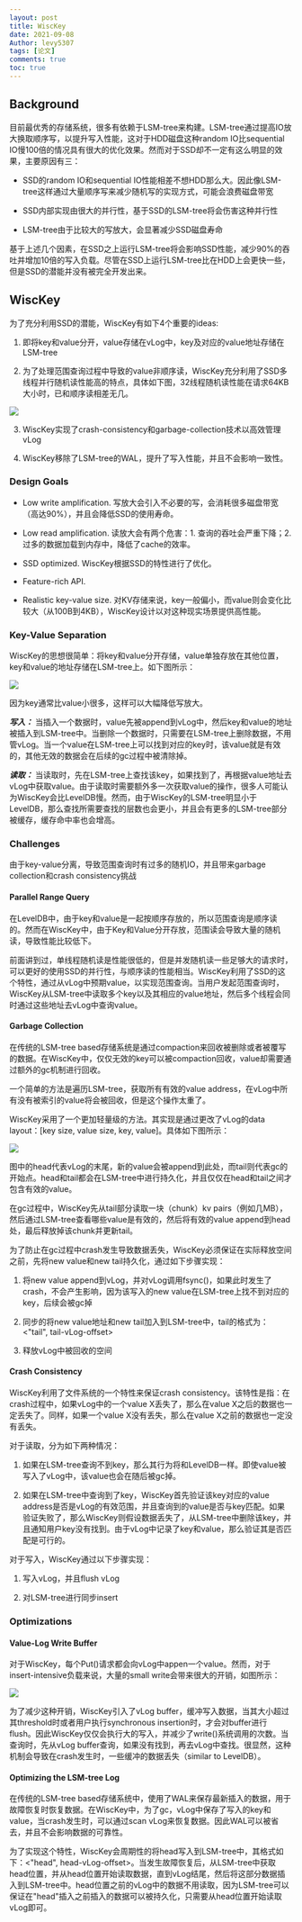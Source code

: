 ```yaml
---
layout: post
title: WiscKey
date: 2021-09-08
Author: levy5307
tags: [论文]
comments: true
toc: true
---
```


## Background

目前最优秀的存储系统，很多有依赖于LSM-tree来构建。LSM-tree通过提高IO放大换取顺序写，以提升写入性能，这对于HDD磁盘这种random IO比sequential IO慢100倍的情况具有很大的优化效果。然而对于SSD却不一定有这么明显的效果，主要原因有三：

- SSD的random IO和sequential IO性能相差不想HDD那么大。因此像LSM-tree这样通过大量顺序写来减少随机写的实现方式，可能会浪费磁盘带宽

- SSD内部实现由很大的并行性，基于SSD的LSM-tree将会伤害这种并行性

- LSM-tree由于比较大的写放大，会显著减少SSD磁盘寿命

基于上述几个因素，在SSD之上运行LSM-tree将会影响SSD性能，减少90%的吞吐并增加10倍的写入负载。尽管在SSD上运行LSM-tree比在HDD上会更快一些，但是SSD的潜能并没有被完全开发出来。

## WiscKey

为了充分利用SSD的潜能，WiscKey有如下4个重要的ideas:

1. 即将key和value分开，value存储在vLog中，key及对应的value地址存储在LSM-tree

2. 为了处理范围查询过程中导致的value非顺序读，WiscKey充分利用了SSD多线程并行随机读性能高的特点，具体如下图，32线程随机读性能在请求64KB大小时，已和顺序读相差无几。

![](../images/wisckey-ssd-throughput.jpg)

3. WiscKey实现了crash-consistency和garbage-collection技术以高效管理vLog

4. WiscKey移除了LSM-tree的WAL，提升了写入性能，并且不会影响一致性。

### Design Goals

- Low write amplification. 写放大会引入不必要的写，会消耗很多磁盘带宽（高达90%），并且会降低SSD的使用寿命。

- Low read amplification. 读放大会有两个危害：1. 查询的吞吐会严重下降；2. 过多的数据加载到内存中，降低了cache的效率。

- SSD optimized. WiscKey根据SSD的特性进行了优化。

- Feature-rich API.

- Realistic key-value size. 对KV存储来说，key一般偏小，而value则会变化比较大（从100B到4KB），WiscKey设计以对这种现实场景提供高性能。

### Key-Value Separation

WiscKey的思想很简单：将key和value分开存储，value单独存放在其他位置，key和value的地址存储在LSM-tree上。如下图所示：

![](../images/wisckey-data-layout.jpg)

因为key通常比value小很多，这样可以大幅降低写放大。

***写入：*** 当插入一个数据时，value先被append到vLog中，然后key和value的地址被插入到LSM-tree中。当删除一个数据时，只需要在LSM-tree上删除数据，不用管vLog。当一个value在LSM-tree上可以找到对应的key时，该value就是有效的，其他无效的数据会在后续的gc过程中被清除掉。

***读取：*** 当读取时，先在LSM-tree上查找该key，如果找到了，再根据value地址去vLog中获取value。由于读取时需要额外多一次获取value的操作，很多人可能认为WiscKey会比LevelDB慢。然而，由于WiscKey的LSM-tree明显小于LevelDB，那么查找所需要查找的层数也会更小，并且会有更多的LSM-tree部分被缓存，缓存命中率也会增高。

### Challenges 

由于key-value分离，导致范围查询时有过多的随机IO，并且带来garbage collection和crash consistency挑战

#### Parallel Range Query

在LevelDB中，由于key和value是一起按顺序存放的，所以范围查询是顺序读的。然而在WiscKey中，由于Key和Value分开存放，范围读会导致大量的随机读，导致性能比较低下。

前面讲到过，单线程随机读是性能很低的，但是并发随机读一些足够大的请求时，可以更好的使用SSD的并行性，与顺序读的性能相当。WiscKey利用了SSD的这个特性，通过从vLog中预期value，以实现范围查询。当用户发起范围查询时，WiscKey从LSM-tree中读取多个key以及其相应的value地址，然后多个线程会同时通过这些地址去vLog中查询value。

#### Garbage Collection

在传统的LSM-tree based存储系统是通过compaction来回收被删除或者被覆写的数据。在WiscKey中，仅仅无效的key可以被compaction回收，value却需要通过额外的gc机制进行回收。

一个简单的方法是遍历LSM-tree，获取所有有效的value address，在vLog中所有没有被索引的value将会被回收，但是这个操作太重了。

WiscKey采用了一个更加轻量级的方法。其实现是通过更改了vLog的data layout：[key size, value size, key, value]。具体如下图所示：

![](../images/wisckey-new-data-layout.jpg)

图中的head代表vLog的末尾，新的value会被append到此处，而tail则代表gc的开始点。head和tail都会在LSM-tree中进行持久化，并且仅仅在head和tail之间才包含有效的value。

在gc过程中，WiscKey先从tail部分读取一块（chunk）kv pairs（例如几MB），然后通过LSM-tree查看哪些value是有效的，然后将有效的value append到head处，最后释放掉该chunk并更新tail。

为了防止在gc过程中crash发生导致数据丢失，WiscKey必须保证在实际释放空间之前，先将new value和new tail持久化，通过如下步骤实现：

1. 将new value append到vLog，并对vLog调用fsync()，如果此时发生了crash，不会产生影响，因为该写入的new value在LSM-tree上找不到对应的key，后续会被gc掉

2. 同步的将new value地址和new tail加入到LSM-tree中，tail的格式为：<"tail", tail-vLog-offset>

3. 释放vLog中被回收的空间

#### Crash Consistency

WiscKey利用了文件系统的一个特性来保证crash consistency。该特性是指：在crash过程中，如果vLog中的一个value X丢失了，那么在value X之后的数据也一定丢失了。同样，如果一个value X没有丢失，那么在value X之前的数据也一定没有丢失。

对于读取，分为如下两种情况：

1. 如果在LSM-tree查询不到key，那么其行为将和LevelDB一样。即使value被写入了vLog中，该value也会在随后被gc掉。

2. 如果在LSM-tree中查询到了key，WiscKey首先验证该key对应的value address是否是vLog的有效范围，并且查询到的value是否与key匹配。如果验证失败了，那么WiscKey则假设数据丢失了，从LSM-tree中删除该key，并且通知用户key没有找到。由于vLog中记录了key和value，那么验证其是否匹配是可行的。

对于写入，WiscKey通过以下步骤实现：

1. 写入vLog，并且flush vLog

2. 对LSM-tree进行同步insert

### Optimizations

#### Value-Log Write Buffer

对于WiscKey，每个Put()请求都会向vLog中appen一个value。然而，对于insert-intensive负载来说，大量的small write会带来很大的开销，如图所示：

![](../images/wisckey-write-unit-size.jpg)

为了减少这种开销，WiscKey引入了vLog buffer，缓冲写入数据，当其大小超过其threshold时或者用户执行synchronous insertion时，才会对buffer进行flush。因此WiscKey仅仅会执行大的写入，并减少了write()系统调用的次数。当查询时，先从vLog buffer查询，如果没有找到，再去vLog中查找。很显然，这种机制会导致在crash发生时，一些缓冲的数据丢失（similar to LevelDB）。

#### Optimizing the LSM-tree Log

在传统的LSM-tree based存储系统中，使用了WAL来保存最新插入的数据，用于故障恢复时恢复数据。在WiscKey中，为了gc，vLog中保存了写入的key和value，当crash发生时，可以通过scan vLog来恢复数据。因此WAL可以被省去，并且不会影响数据的可靠性。

为了实现这个特性，WiscKey会周期性的将head写入到LSM-tree中，其格式如下：<"head", head-vLog-offset>。当发生故障恢复后，从LSM-tree中获取head位置，并从head位置开始读取数据，直到vLog结尾，然后将这部分数据插入到LSM-tree中。head位置之前的vLog中的数据不用读取，因为LSM-tree可以保证在"head"插入之前插入的数据可以被持久化，只需要从head位置开始读取vLog即可。

